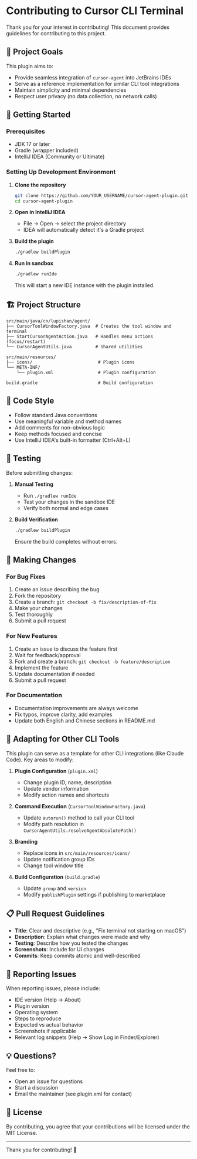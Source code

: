 # Contributing to Cursor CLI Terminal

Thank you for your interest in contributing! This document provides guidelines for contributing to this project.

## 🎯 Project Goals

This plugin aims to:
- Provide seamless integration of `cursor-agent` into JetBrains IDEs
- Serve as a reference implementation for similar CLI tool integrations
- Maintain simplicity and minimal dependencies
- Respect user privacy (no data collection, no network calls)

## 🚀 Getting Started

### Prerequisites

- JDK 17 or later
- Gradle (wrapper included)
- IntelliJ IDEA (Community or Ultimate)

### Setting Up Development Environment

1. **Clone the repository**
   ```bash
   git clone https://github.com/YOUR_USERNAME/cursor-agent-plugin.git
   cd cursor-agent-plugin
   ```

2. **Open in IntelliJ IDEA**
   - File → Open → select the project directory
   - IDEA will automatically detect it's a Gradle project

3. **Build the plugin**
   ```bash
   ./gradlew buildPlugin
   ```

4. **Run in sandbox**
   ```bash
   ./gradlew runIde
   ```
   This will start a new IDE instance with the plugin installed.

## 🏗️ Project Structure

```
src/main/java/cn/lupishan/agent/
├── CursorToolWindowFactory.java  # Creates the tool window and terminal
├── StartCursorAgentAction.java   # Handles menu actions (focus/restart)
└── CursorAgentUtils.java         # Shared utilities

src/main/resources/
├── icons/                         # Plugin icons
└── META-INF/
    └── plugin.xml                 # Plugin configuration

build.gradle                       # Build configuration
```

## 📝 Code Style

- Follow standard Java conventions
- Use meaningful variable and method names
- Add comments for non-obvious logic
- Keep methods focused and concise
- Use IntelliJ IDEA's built-in formatter (Ctrl+Alt+L)

## 🧪 Testing

Before submitting changes:

1. **Manual Testing**
   - Run `./gradlew runIde`
   - Test your changes in the sandbox IDE
   - Verify both normal and edge cases

2. **Build Verification**
   ```bash
   ./gradlew buildPlugin
   ```
   Ensure the build completes without errors.

## 🔧 Making Changes

### For Bug Fixes

1. Create an issue describing the bug
2. Fork the repository
3. Create a branch: `git checkout -b fix/description-of-fix`
4. Make your changes
5. Test thoroughly
6. Submit a pull request

### For New Features

1. Create an issue to discuss the feature first
2. Wait for feedback/approval
3. Fork and create a branch: `git checkout -b feature/description`
4. Implement the feature
5. Update documentation if needed
6. Submit a pull request

### For Documentation

- Documentation improvements are always welcome
- Fix typos, improve clarity, add examples
- Update both English and Chinese sections in README.md

## 🎨 Adapting for Other CLI Tools

This plugin can serve as a template for other CLI integrations (like Claude Code). Key areas to modify:

1. **Plugin Configuration** (`plugin.xml`)
   - Change plugin ID, name, description
   - Update vendor information
   - Modify action names and shortcuts

2. **Command Execution** (`CursorToolWindowFactory.java`)
   - Update `autorun()` method to call your CLI tool
   - Modify path resolution in `CursorAgentUtils.resolveAgentAbsolutePath()`

3. **Branding**
   - Replace icons in `src/main/resources/icons/`
   - Update notification group IDs
   - Change tool window title

4. **Build Configuration** (`build.gradle`)
   - Update `group` and `version`
   - Modify `publishPlugin` settings if publishing to marketplace

## 📋 Pull Request Guidelines

- **Title**: Clear and descriptive (e.g., "Fix terminal not starting on macOS")
- **Description**: Explain what changes were made and why
- **Testing**: Describe how you tested the changes
- **Screenshots**: Include for UI changes
- **Commits**: Keep commits atomic and well-described

## 🐛 Reporting Issues

When reporting issues, please include:

- IDE version (Help → About)
- Plugin version
- Operating system
- Steps to reproduce
- Expected vs actual behavior
- Screenshots if applicable
- Relevant log snippets (Help → Show Log in Finder/Explorer)

## 💡 Questions?

Feel free to:
- Open an issue for questions
- Start a discussion
- Email the maintainer (see plugin.xml for contact)

## 📜 License

By contributing, you agree that your contributions will be licensed under the MIT License.

---

Thank you for contributing! 🎉

